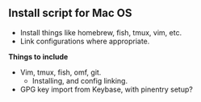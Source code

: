 ## Install script for Mac OS

- Install things like homebrew, fish, tmux, vim, etc.
- Link configurations where appropriate.

**Things to include**

- Vim, tmux, fish, omf, git.
  - Installing, and config linking.
- GPG key import from Keybase, with pinentry setup?
